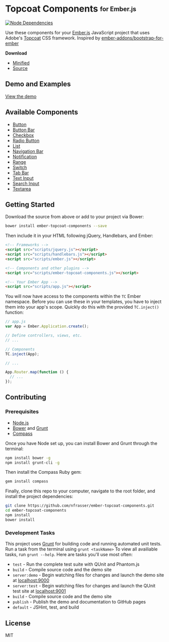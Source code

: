 # Topcoat Components <sub><sup>for Ember.js</sup></sub>
[![Node Dependencies](https://david-dm.org/nfrasser/ember-topcoat-components/dev-status.png)](https://david-dm.org/nfrasser/ember-topcoat-components/#info=devDependencies)

Use these components for your [Ember.js](http://emberjs.com) JavaScript project
that uses Adobe's [Topcoat](http://topcoat.io/) CSS framework. Inspired by
[ember-addons/bootstrap-for-ember](https://github.com/ember-addons/bootstrap-for-ember)

**Download**

* [Minified](https://github.com/nfrasser/ember-topcoat-components/blob/master/dist/scripts/ember-topcoat-components.min.js)
* [Source](https://github.com/nfrasser/ember-topcoat-components/blob/master/dist/scripts/ember-topcoat-components.js)

## Demo and Examples

[View the demo](http://nfrasser.github.io/ember-topcoat-components/)

## Available Components

* [Button](http://nfrasser.github.io/ember-topcoat-components/#/button)
* [Button Bar](http://nfrasser.github.io/ember-topcoat-components/#/button-bar)
* [Checkbox](http://nfrasser.github.io/ember-topcoat-components/#/checkbox)
* [Radio Button](http://nfrasser.github.io/ember-topcoat-components/#/radio-button)
* [List](http://nfrasser.github.io/ember-topcoat-components/#/list)
* [Navigation Bar](http://nfrasser.github.io/ember-topcoat-components/#/navigation)
* [Notification](http://nfrasser.github.io/ember-topcoat-components/#/notification)
* [Range](http://nfrasser.github.io/ember-topcoat-components/#/range)
* [Switch](http://nfrasser.github.io/ember-topcoat-components/#/switch)
* [Tab Bar](http://nfrasser.github.io/ember-topcoat-components/#/tab-bar)
* [Text Input](http://nfrasser.github.io/ember-topcoat-components/#/text-input)
* [Search Input](http://nfrasser.github.io/ember-topcoat-components/#/search-input)
* [Textarea](http://nfrasser.github.io/ember-topcoat-components/#/textarea)

## Getting Started

Download the source from above or add to your project via Bower:

```bash
bower install ember-topcoat-components --save
```

Then include it in your HTML following jQuery, Handlebars, and Ember:

```html
<!-- Frameworks -->
<script src="scripts/jquery.js"></script>
<script src="scripts/handlebars.js"></script>
<script src="scripts/ember.js"></script>

<!-- Components and other plugins -->
<script src="scripts/ember-topcoat-components.js"></script>

<!-- Your Ember App -->
<script src="scripts/app.js"></script>
```

You will now have access to the components within the `TC` Ember namespace.
Before you can use these in your templates, you have to inject them into your
app's scope. Quickly do this with the provided `TC.inject()` function:

```js
// app.js
var App = Ember.Application.create();

// Define controllers, views, etc.
// ...

// Components
TC.inject(App);

// ...

App.Router.map(function () {
  // ...
});
```

## Contributing

### Prerequisites

* [Node.js](http://nodejs.org/)
* [Bower](http://bower.io/) and [Grunt](http://gruntjs.com/)
* [Compass](http://compass-style.org/)

Once you have Node set up, you can install Bower and Grunt through the terminal:

```bash
npm install bower -g
npm install grunt-cli -g
```

Then install the Compass Ruby gem:

```bash
gem install compass
```

Finally, clone this repo to your computer, navigate to the root folder, and
install the project dependencies:

```bash
git clone https://github.com/nfrasser/ember-topcoat-components.git
cd ember-topcoat-components
npm install
bower install
```

### Development Tasks

This project uses [Grunt](http://gruntjs.com/) for building code and running
automated unit tests. Run a task from the terminal using `grunt <taskName>` To
view all availiable tasks, run `grunt --help`. Here are tasks you'll use most
often:

* `test` - Run the complete test suite with QUnit and Phantom.js
* `build` - Compile source code and the demo site
* `server:demo` - Begin watching files for changes and launch the demo site at [localhost:9000](http://localhost:9000/)
* `server:test` - Begin watching files for changes and launch the QUnit test site at [localhost:9001](http://localhost:9001/)
* `build` - Compile source code and the demo site
* `publish` - Publish the demo and documentation to GitHub pages
* `default` - JSHint, test, and build

## License

MIT

